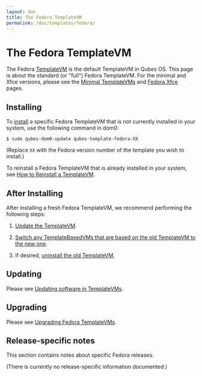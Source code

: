```yaml
---
layout: doc
title: The Fedora TemplateVM
permalink: /doc/templates/fedora/
---
```


# The Fedora TemplateVM

The Fedora [TemplateVM] is the default TemplateVM in Qubes OS.
This page is about the standard (or "full") Fedora TemplateVM.
For the minimal and Xfce versions, please see the [Minimal TemplateVMs] and [Fedora Xfce] pages.


## Installing

To [install] a specific Fedora TemplateVM that is not currently installed in your system, use the following command in dom0:

    $ sudo qubes-dom0-update qubes-template-fedora-XX

   (Replace `XX` with the Fedora version number of the template you wish to install.)

To reinstall a Fedora TemplateVM that is already installed in your system, see [How to Reinstall a TemplateVM].


## After Installing

After installing a fresh Fedora TemplateVM, we recommend performing the following steps:

1. [Update the TemplateVM].

2. [Switch any TemplateBasedVMs that are based on the old TemplateVM to the new one][switch].

3. If desired, [uninstall the old TemplateVM].


## Updating

Please see [Updating software in TemplateVMs].


## Upgrading

Please see [Upgrading Fedora TemplateVMs].


## Release-specific notes

This section contains notes about specific Fedora releases.

(There is currently no release-specific information documented.)


[TemplateVM]: /doc/templates/
[Minimal TemplateVMs]: /doc/templates/minimal/
[Fedora Xfce]: /doc/templates/fedora-xfce/
[end-of-life]: https://fedoraproject.org/wiki/Fedora_Release_Life_Cycle#Maintenance_Schedule
[supported]: /doc/supported-versions/#templatevms
[How to Reinstall a TemplateVM]: /doc/reinstall-template/
[Update the TemplateVM]: /doc/software-update-vm/
[switch]: /doc/templates/#switching
[uninstall the old TemplateVM]: /doc/templates/#uninstalling
[Updating software in TemplateVMs]: /doc/software-update-domu/#updating-software-in-templatevms
[Upgrading Fedora TemplateVMs]: /doc/template/fedora/upgrade/
[install]: /doc/templates/#installing
